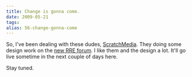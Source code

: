 ```yaml
---
title: Change is gonna come.
date: 2009-05-21
tags: 
alias: 56-change-gonna-come
---
```


So, I've been dealing with these dudes, [ScratchMedia](http://scratchmedia.co.uk/).  They doing some design work on the [new RRE forum](http://ignoredbydinosaurs.com/forum/).  I like them and the design a lot.  It'll go live sometime in the next couple of days here.

Stay tuned.